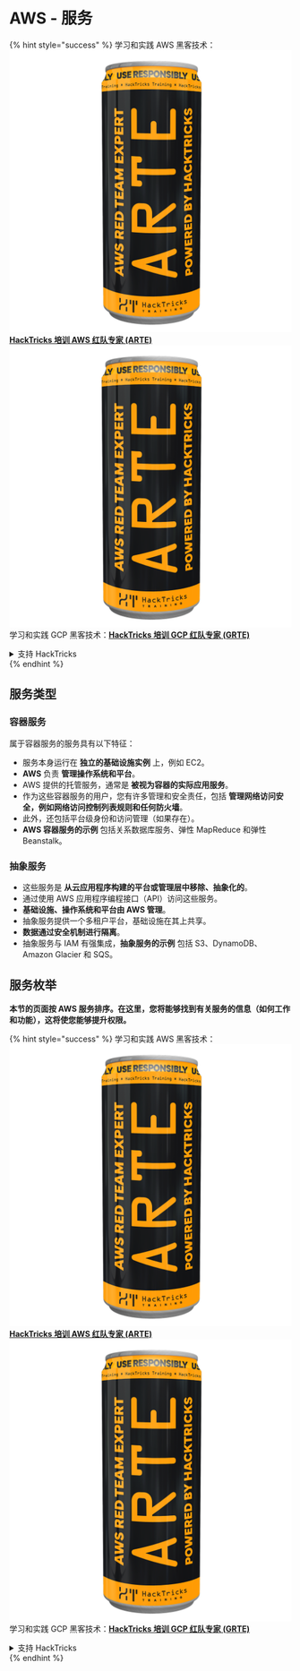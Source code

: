 # AWS - 服务

{% hint style="success" %}
学习和实践 AWS 黑客技术：<img src="../../../.gitbook/assets/image (1) (1) (1).png" alt="" data-size="line">[**HackTricks 培训 AWS 红队专家 (ARTE)**](https://training.hacktricks.xyz/courses/arte)<img src="../../../.gitbook/assets/image (1) (1) (1).png" alt="" data-size="line">\
学习和实践 GCP 黑客技术：<img src="../../../.gitbook/assets/image (2).png" alt="" data-size="line">[**HackTricks 培训 GCP 红队专家 (GRTE)**<img src="../../../.gitbook/assets/image (2).png" alt="" data-size="line">](https://training.hacktricks.xyz/courses/grte)

<details>

<summary>支持 HackTricks</summary>

* 查看 [**订阅计划**](https://github.com/sponsors/carlospolop)!
* **加入** 💬 [**Discord 群组**](https://discord.gg/hRep4RUj7f) 或 [**Telegram 群组**](https://t.me/peass) 或 **在** **Twitter** 🐦 [**@hacktricks\_live**](https://twitter.com/hacktricks_live)** 上关注我们。**
* **通过向** [**HackTricks**](https://github.com/carlospolop/hacktricks) 和 [**HackTricks Cloud**](https://github.com/carlospolop/hacktricks-cloud) GitHub 仓库提交 PR 来分享黑客技巧。

</details>
{% endhint %}

## 服务类型

### 容器服务

属于容器服务的服务具有以下特征：

* 服务本身运行在 **独立的基础设施实例** 上，例如 EC2。
* **AWS** 负责 **管理操作系统和平台**。
* AWS 提供的托管服务，通常是 **被视为容器的实际应用服务**。
* 作为这些容器服务的用户，您有许多管理和安全责任，包括 **管理网络访问安全，例如网络访问控制列表规则和任何防火墙**。
* 此外，还包括平台级身份和访问管理（如果存在）。
* **AWS 容器服务的示例** 包括关系数据库服务、弹性 MapReduce 和弹性 Beanstalk。

### 抽象服务

* 这些服务是 **从云应用程序构建的平台或管理层中移除、抽象化的**。
* 通过使用 AWS 应用程序编程接口（API）访问这些服务。
* **基础设施、操作系统和平台由 AWS 管理**。
* 抽象服务提供一个多租户平台，基础设施在其上共享。
* **数据通过安全机制进行隔离**。
* 抽象服务与 IAM 有强集成，**抽象服务的示例** 包括 S3、DynamoDB、Amazon Glacier 和 SQS。

## 服务枚举

**本节的页面按 AWS 服务排序。在这里，您将能够找到有关服务的信息（如何工作和功能），这将使您能够提升权限。**

{% hint style="success" %}
学习和实践 AWS 黑客技术：<img src="../../../.gitbook/assets/image (1) (1) (1).png" alt="" data-size="line">[**HackTricks 培训 AWS 红队专家 (ARTE)**](https://training.hacktricks.xyz/courses/arte)<img src="../../../.gitbook/assets/image (1) (1) (1).png" alt="" data-size="line">\
学习和实践 GCP 黑客技术：<img src="../../../.gitbook/assets/image (2).png" alt="" data-size="line">[**HackTricks 培训 GCP 红队专家 (GRTE)**<img src="../../../.gitbook/assets/image (2).png" alt="" data-size="line">](https://training.hacktricks.xyz/courses/grte)

<details>

<summary>支持 HackTricks</summary>

* 查看 [**订阅计划**](https://github.com/sponsors/carlospolop)!
* **加入** 💬 [**Discord 群组**](https://discord.gg/hRep4RUj7f) 或 [**Telegram 群组**](https://t.me/peass) 或 **在** **Twitter** 🐦 [**@hacktricks\_live**](https://twitter.com/hacktricks_live)** 上关注我们。**
* **通过向** [**HackTricks**](https://github.com/carlospolop/hacktricks) 和 [**HackTricks Cloud**](https://github.com/carlospolop/hacktricks-cloud) GitHub 仓库提交 PR 来分享黑客技巧。

</details>
{% endhint %}
